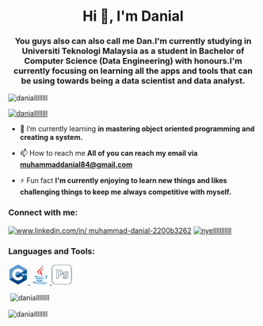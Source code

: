 <h1 align="center">Hi 👋, I'm Danial</h1>
<h3 align="center">You guys also can also call me Dan.I'm currently studying in Universiti Teknologi Malaysia as a student in Bachelor of Computer Science (Data Engineering) with honours.I'm currently focusing on learning all the apps and tools that can be using towards being a data scientist and data analyst.</h3>

<p align="left"> <img src="https://komarev.com/ghpvc/?username=daniallllllll&label=Profile%20views&color=0e75b6&style=flat" alt="daniallllllll" /> </p>

<p align="left"> <a href="https://github.com/ryo-ma/github-profile-trophy"><img src="https://github-profile-trophy.vercel.app/?username=daniallllllll" alt="daniallllllll" /></a> </p>

- 🌱 I’m currently learning **in mastering object oriented programming and creating a system.**

- 📫 How to reach me **All of you can reach my email via muhammaddanial84@gmail.com**

- ⚡ Fun fact **I'm currently enjoying to learn new things and likes challenging things to keep me always competitive with myself.**

<h3 align="left">Connect with me:</h3>
<p align="left">
<a href="https://linkedin.com/in/www.linkedin.com/in/ muhammad-danial-2200b3262" target="blank"><img align="center" src="https://raw.githubusercontent.com/rahuldkjain/github-profile-readme-generator/master/src/images/icons/Social/linked-in-alt.svg" alt="www.linkedin.com/in/ muhammad-danial-2200b3262" height="30" width="40" /></a>
<a href="https://instagram.com/nyelllllllllll" target="blank"><img align="center" src="https://raw.githubusercontent.com/rahuldkjain/github-profile-readme-generator/master/src/images/icons/Social/instagram.svg" alt="nyelllllllllll" height="30" width="40" /></a>
</p>

<h3 align="left">Languages and Tools:</h3>
<p align="left"> <a href="https://www.w3schools.com/cpp/" target="_blank" rel="noreferrer"> <img src="https://raw.githubusercontent.com/devicons/devicon/master/icons/cplusplus/cplusplus-original.svg" alt="cplusplus" width="40" height="40"/> </a> <a href="https://www.java.com" target="_blank" rel="noreferrer"> <img src="https://raw.githubusercontent.com/devicons/devicon/master/icons/java/java-original.svg" alt="java" width="40" height="40"/> </a> <a href="https://www.photoshop.com/en" target="_blank" rel="noreferrer"> <img src="https://raw.githubusercontent.com/devicons/devicon/master/icons/photoshop/photoshop-line.svg" alt="photoshop" width="40" height="40"/> </a> </p>

<p>&nbsp;<img align="center" src="https://github-readme-stats.vercel.app/api?username=daniallllllll&show_icons=true&locale=en" alt="daniallllllll" /></p>

<p><img align="center" src="https://github-readme-streak-stats.herokuapp.com/?user=daniallllllll&" alt="daniallllllll" /></p>
